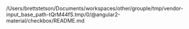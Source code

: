 /Users/brettstetson/Documents/workspaces/other/grouple/tmp/vendor-input_base_path-tQrM44fS.tmp/0/@angular2-material/checkbox/README.md